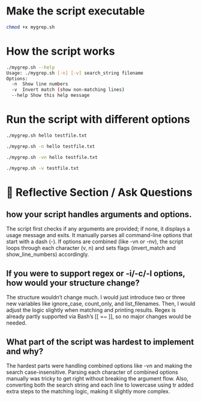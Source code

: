 # Make the script executable
```bash
chmod +x mygrep.sh
```

# How the script works
```bash
./mygrep.sh --help
Usage: ./mygrep.sh [-n] [-v] search_string filename
Options:
  -n  Show line numbers
  -v  Invert match (show non-matching lines)
  --help Show this help message
```

# Run the script with different options
```bash
./mygrep.sh hello testfile.txt
```
```bash
./mygrep.sh -n hello testfile.txt
```

```bash
./mygrep.sh -vn hello testfile.txt
```

```bash
./mygrep.sh -v testfile.txt
```

# 🧠 Reflective Section / Ask Questions
## how your script handles arguments and options.
The script first checks if any arguments are provided; if none, it displays a usage message and exits.
It manually parses all command-line options that start with a dash (-).
If options are combined (like -vn or -nv), the script loops through each character (v, n) and sets flags (invert_match and show_line_numbers) accordingly.

## If you were to support regex or -i/-c/-l options, how would your structure change?
The structure wouldn’t change much. I would just introduce two or three new variables like ignore_case, count_only, and list_filenames. Then, I would adjust the logic slightly when matching and printing results. Regex is already partly supported via Bash’s [[ =~ ]], so no major changes would be needed.

## What part of the script was hardest to implement and why?
The hardest parts were handling combined options like -vn and making the search case-insensitive.
Parsing each character of combined options manually was tricky to get right without breaking the argument flow.
Also, converting both the search string and each line to lowercase using tr added extra steps to the matching logic, making it slightly more complex.